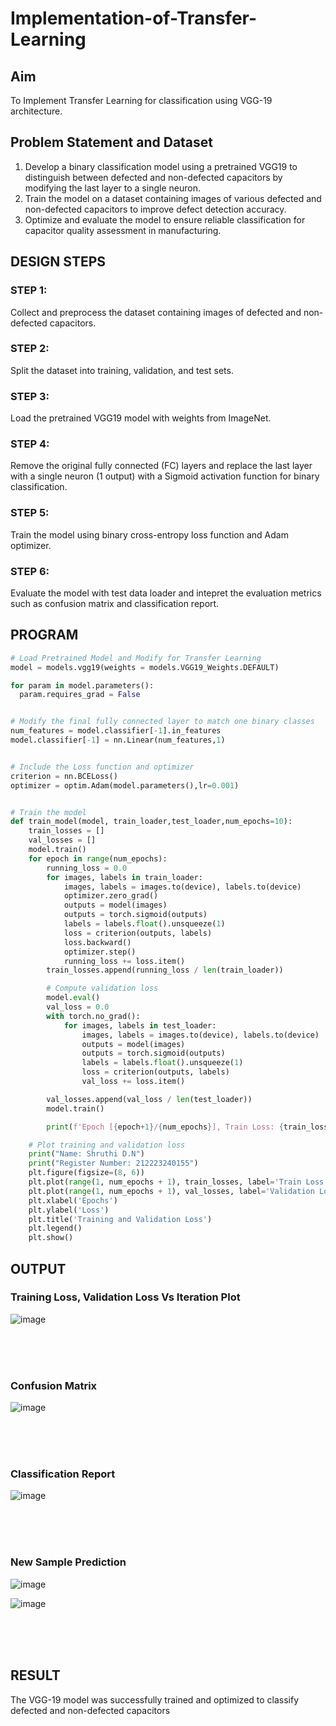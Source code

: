 # Implementation-of-Transfer-Learning
## Aim
To Implement Transfer Learning for classification using VGG-19 architecture.
## Problem Statement and Dataset
1. Develop a binary classification model using a pretrained VGG19 to distinguish between defected and non-defected capacitors by modifying the last layer to a single neuron.  
2. Train the model on a dataset containing images of various defected and non-defected capacitors to improve defect detection accuracy.  
3. Optimize and evaluate the model to ensure reliable classification for capacitor quality assessment in manufacturing.

## DESIGN STEPS
### STEP 1:
Collect and preprocess the dataset containing images of defected and non-defected capacitors.

### STEP 2:
Split the dataset into training, validation, and test sets.

### STEP 3:
Load the pretrained VGG19 model with weights from ImageNet.

### STEP 4:
Remove the original fully connected (FC) layers and replace the last layer with a single neuron (1 output) with a Sigmoid activation function for binary classification.

### STEP 5:
Train the model using binary cross-entropy loss function and Adam optimizer.

### STEP 6:
Evaluate the model with test data loader and intepret the evaluation metrics such as confusion matrix and classification report.


## PROGRAM

```python
# Load Pretrained Model and Modify for Transfer Learning
model = models.vgg19(weights = models.VGG19_Weights.DEFAULT)

for param in model.parameters():
  param.requires_grad = False


# Modify the final fully connected layer to match one binary classes
num_features = model.classifier[-1].in_features
model.classifier[-1] = nn.Linear(num_features,1)


# Include the Loss function and optimizer
criterion = nn.BCELoss()
optimizer = optim.Adam(model.parameters(),lr=0.001)


# Train the model
def train_model(model, train_loader,test_loader,num_epochs=10):
    train_losses = []
    val_losses = []
    model.train()
    for epoch in range(num_epochs):
        running_loss = 0.0
        for images, labels in train_loader:
            images, labels = images.to(device), labels.to(device)
            optimizer.zero_grad()
            outputs = model(images)
            outputs = torch.sigmoid(outputs)
            labels = labels.float().unsqueeze(1)
            loss = criterion(outputs, labels)
            loss.backward()
            optimizer.step()
            running_loss += loss.item()
        train_losses.append(running_loss / len(train_loader))

        # Compute validation loss
        model.eval()
        val_loss = 0.0
        with torch.no_grad():
            for images, labels in test_loader:
                images, labels = images.to(device), labels.to(device)
                outputs = model(images)
                outputs = torch.sigmoid(outputs)
                labels = labels.float().unsqueeze(1)
                loss = criterion(outputs, labels)
                val_loss += loss.item()

        val_losses.append(val_loss / len(test_loader))
        model.train()

        print(f'Epoch [{epoch+1}/{num_epochs}], Train Loss: {train_losses[-1]:.4f}, Validation Loss: {val_losses[-1]:.4f}')

    # Plot training and validation loss
    print("Name: Shruthi D.N")
    print("Register Number: 212223240155")
    plt.figure(figsize=(8, 6))
    plt.plot(range(1, num_epochs + 1), train_losses, label='Train Loss', marker='o')
    plt.plot(range(1, num_epochs + 1), val_losses, label='Validation Loss', marker='s')
    plt.xlabel('Epochs')
    plt.ylabel('Loss')
    plt.title('Training and Validation Loss')
    plt.legend()
    plt.show()

```

## OUTPUT
### Training Loss, Validation Loss Vs Iteration Plot
![image](https://github.com/user-attachments/assets/970203d1-0034-4aef-a993-3d101bba2889)

</br>
</br>
</br>

### Confusion Matrix
![image](https://github.com/user-attachments/assets/646c9a61-983e-4e07-bf0a-0fe817caee05)



</br>
</br>
</br>

### Classification Report
![image](https://github.com/user-attachments/assets/08b7e98d-8a9a-413a-9abc-757b4c5e15fd)



</br>
</br>
</br>

### New Sample Prediction
![image](https://github.com/user-attachments/assets/d5796bab-ad04-4b0d-8eb3-4f510f35a3b5)



![image](https://github.com/user-attachments/assets/546f6491-8d8c-408c-8482-e44cc1d7d5ef)



</br>
</br>
</br>

## RESULT
The VGG-19 model was successfully trained and optimized to classify defected and non-defected capacitors
</br>
</br>
</br>
